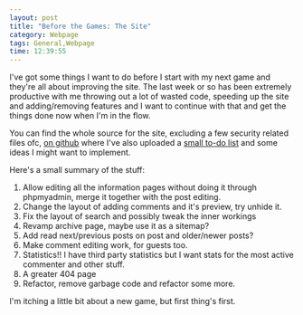 ```yaml
---
layout: post
title: "Before the Games: The Site"
category: Webpage
tags: General,Webpage
time: 12:39:55
---
```

I've got some things I want to do before I start with my next game and they're all about improving the site. The last week or so has been extremely productive with me throwing out a lot of wasted code, speeding up the site and adding/removing features and I want to continue with that and get the things done now when I'm in the flow.

You can find the whole source for the site, excluding a few security related files ofc, [on github][site] where I've also uploaded a [small to-do list][todo] and some ideas I might want to implement.

Here's a small summary of the stuff:

1. Allow editing all the information pages without doing it through phpmyadmin, merge it together with the post editing.
1. Change the layout of adding comments and it's preview, try unhide it.
1. Fix the layout of search and possibly tweak the inner workings
1. Revamp archive page, maybe use it as a sitemap?
1. Add read next/previous posts on post and older/newer posts?
1. Make comment editing work, for guests too.
1. Statistics!! I have third party statistics but I want stats for the most active commenter and other stuff.
1. A greater 404 page
1. Refactor, remove garbage code and refactor some more.

I'm itching a little bit about a new game, but first thing's first.

[site]: http://github.com/treeman/Made-of-Tree-site
[todo]: http://github.com/treeman/Made-of-Tree-site/blob/master/readme.txt

